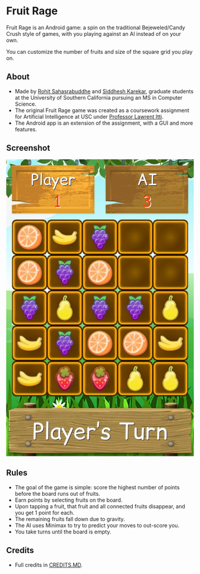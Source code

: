 # Fruit Rage

Fruit Rage is an Android game: a spin on the traditional Bejeweled/Candy Crush style of games, with you playing against an AI instead of on your own.

You can customize the number of fruits and size of the square grid you play on.

## About
* Made by [Rohit Sahasrabuddhe](https://github.com/RohitSahasrabuddhe) and [Siddhesh Karekar](https://github.com/sidrk), graduate students at the University of Southern California pursuing an MS in Computer Science.
* The original Fruit Rage game was created as a coursework assignment for Artificial Intelligence at USC under [Professor Lawrent Itti](http://ilab.usc.edu/itti/).
* The Android app is an extension of the assignment, with a GUI and more features.

## Screenshot
![alt text](https://raw.githubusercontent.com/RohitSahasrabuddhe/MinMaxAgent/master/screenshot1.jpg "Fruit Rage Screenshot")

## Rules
* The goal of the game is simple: score the highest number of points before the board runs out of fruits.
* Earn points by selecting fruits on the board.
* Upon tapping a fruit, that fruit and all  connected fruits disappear, and you get 1 point for each.
* The remaining fruits fall down due to gravity.
* The AI uses Minimax to try to predict your moves to out-score you.
* You take turns until the board is empty.

## Credits
* Full credits in [CREDITS.MD](https://github.com/RohitSahasrabuddhe/MinMaxAgent/blob/master/CREDITS.md).
